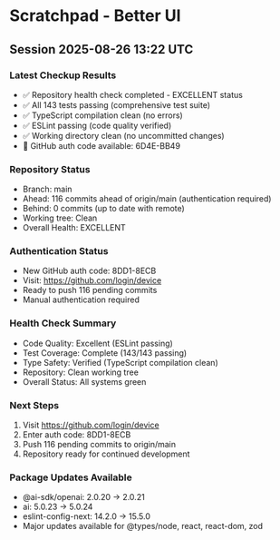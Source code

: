 # Scratchpad - Better UI

## Session 2025-08-26 13:22 UTC

### Latest Checkup Results
- ✅ Repository health check completed - EXCELLENT status
- ✅ All 143 tests passing (comprehensive test suite)
- ✅ TypeScript compilation clean (no errors)
- ✅ ESLint passing (code quality verified)
- ✅ Working directory clean (no uncommitted changes)
- 🔐 GitHub auth code available: 6D4E-BB49

### Repository Status
- Branch: main
- Ahead: 116 commits ahead of origin/main (authentication required)
- Behind: 0 commits (up to date with remote)
- Working tree: Clean
- Overall Health: EXCELLENT

### Authentication Status
- New GitHub auth code: 8DD1-8ECB
- Visit: https://github.com/login/device
- Ready to push 116 pending commits
- Manual authentication required

### Health Check Summary
- Code Quality: Excellent (ESLint passing)
- Test Coverage: Complete (143/143 passing)
- Type Safety: Verified (TypeScript compilation clean)
- Repository: Clean working tree
- Overall Status: All systems green

### Next Steps
1. Visit https://github.com/login/device
2. Enter auth code: 8DD1-8ECB
3. Push 116 pending commits to origin/main
4. Repository ready for continued development

### Package Updates Available
- @ai-sdk/openai: 2.0.20 → 2.0.21
- ai: 5.0.23 → 5.0.24
- eslint-config-next: 14.2.0 → 15.5.0
- Major updates available for @types/node, react, react-dom, zod